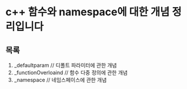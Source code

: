 # c++ 함수와 namespace에 대한 개념 정리입니다

## 목록

1. _defaultparam // 디폴트 파라미터에 관한 개념
2. _functionOverloaind // 함수 다중 정의에 관한 개념
3. _namespace // 네임스페이스에 관한 개념
